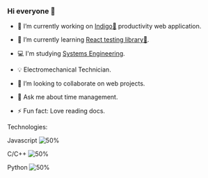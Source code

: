 ### Hi everyone 👋

- 🔭 I’m currently working on [Indigo:cherries:](https://indigo-taskmanager.herokuapp.com/) productivity web application.

   
- :octopus: I’m currently learning [React testing library:test_tube:](https://testing-library.com/docs/react-testing-library/intro).
- :computer: I'm studying [Systems Engineering](https://en.wikipedia.org/wiki/Systems_engineering).
- 💡 Electromechanical Technician.
- 👯 I’m looking to collaborate on web projects.
- 💬 Ask me about time management.
- ⚡ Fun fact: Love reading docs.

Technologies:

Javascript  ![50%](https://progress-bar.dev/90)

C/C++       ![50%](https://progress-bar.dev/60)

Python      ![50%](https://progress-bar.dev/40)

